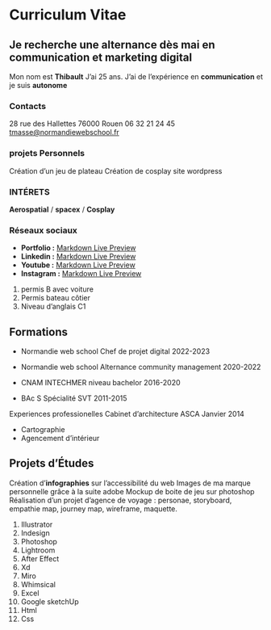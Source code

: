 # Curriculum Vitae
## Je recherche une alternance dès mai en communication et marketing digital

Mon nom est **Thibault** J’ai 25 ans.
J’ai de l’expérience en
**communication** et je
suis **autonome**

### Contacts
28 rue des Hallettes 76000 Rouen
06 32 21 24 45
tmasse@normandiewebschool.fr

### projets Personnels
Création d’un jeu de plateau
Création de cosplay
site wordpress

### INTÉRETS
**Aerospatial** / **spacex** / **Cosplay**

### Réseaux sociaux
* **Portfolio :** [Markdown Live Preview](https://tmasse.myportfolio.com)
* **Linkedin :** [Markdown Live Preview](https://www.linkedin.com/in/thibault-masse-4b59a11b/)
* **Youtube :** [Markdown Live Preview](https://urlz.fr/fvBU)
* **Instagram :** [Markdown Live Preview](https://urlz.fr/fvBY)

1. permis B avec voiture
1. Permis bateau côtier
1. Niveau d’anglais C1

## Formations
* Normandie web school
Chef de projet digital
2022-2023

* Normandie web school
Alternance community management
2020-2022

* CNAM INTECHMER
niveau bachelor
2016-2020

* BAc S
Spécialité SVT
2011-2015

Experiences professionelles
Cabinet d’architecture ASCA
Janvier 2014
* Cartographie
* Agencement d’intérieur

## Projets d’Études
Création d’**infographies** sur l’accessibilité du web
Images de ma marque personnelle grâce à la suite adobe
Mockup de boite de jeu sur photoshop
Réalisation d’un projet d’agence de voyage :
personae, storyboard, empathie map,
journey map, wireframe, maquette.

1. Illustrator
1. Indesign
1. Photoshop
1. Lightroom
1. After Effect
1. Xd
1. Miro
1. Whimsical
1. Excel
1. Google sketchUp
1. Html
1. Css
